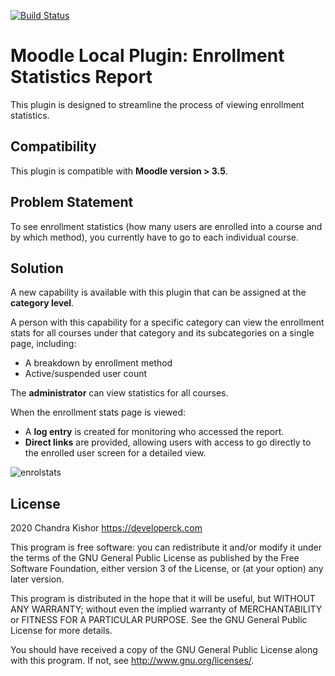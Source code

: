 [![Build Status](https://travis-ci.com/developerck/moodle-local_enrolstats.svg?branch=master)](https://travis-ci.com/developerck/moodle-local_enrolstats)


# Moodle Local Plugin: Enrollment Statistics Report

This plugin is designed to streamline the process of viewing enrollment statistics.

## Compatibility
This plugin is compatible with **Moodle version > 3.5**.  


## Problem Statement
To see enrollment statistics (how many users are enrolled into a course and by which method), you currently have to go to each individual course.

## Solution
A new capability is available with this plugin that can be assigned at the **category level**.

A person with this capability for a specific category can view the enrollment stats for all courses under that category and its subcategories on a single page, including:
- A breakdown by enrollment method  
- Active/suspended user count  

The **administrator** can view statistics for all courses.

When the enrollment stats page is viewed:
- A **log entry** is created for monitoring who accessed the report.  
- **Direct links** are provided, allowing users with access to go directly to the enrolled user screen for a detailed view.

![enrolstats](https://developerck.com/wp-content/uploads/2020/07/enrolstats.png)



## License ##

2020 
Chandra Kishor
https://developerck.com

This program is free software: you can redistribute it and/or modify it under
the terms of the GNU General Public License as published by the Free Software
Foundation, either version 3 of the License, or (at your option) any later
version.

This program is distributed in the hope that it will be useful, but WITHOUT ANY
WARRANTY; without even the implied warranty of MERCHANTABILITY or FITNESS FOR A
PARTICULAR PURPOSE.  See the GNU General Public License for more details.

You should have received a copy of the GNU General Public License along with
this program.  If not, see <http://www.gnu.org/licenses/>.
